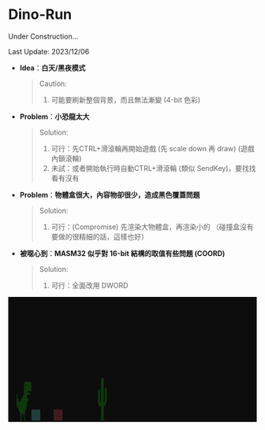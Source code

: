 # Dino-Run

Under Construction...

Last Update: 2023/12/06

+ **Idea**：**白天/黑夜模式**
    > Caution:
    > 1. 可能要刷新整個背景，而且無法漸變 (4-bit 色彩)

+ **Problem**：**小恐龍太大**
    > Solution:
    > 1. 可行：先CTRL+滑滾輪再開始遊戲 (先 scale down 再 draw)
    > (遊戲內鎖滾輪)
    > 2. 未試：或者開始執行時自動CTRL+滑滾輪 (類似 SendKey)，要找找看有沒有

+ **Problem**：**物體盒很大，內容物卻很少，造成黑色覆蓋問題**
    > Solution:
    > 1. 可行：(Compromise) 先渲染大物體盒，再渲染小的
    >（碰撞盒沒有要做的很精細的話，這樣也好）

+ **被噁心到**：**MASM32 似乎對 16-bit 結構的取值有些問題 (COORD)**
    > Solution:
    > 1. 可行：全面改用 DWORD

![alt dino](https://raw.githubusercontent.com/RogelioKG/Dino-Run/main/Image/dino.png)
